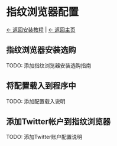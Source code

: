 # 指纹浏览器配置

[← 返回安装教程](README.md) | [← 返回主页](../README.md)

## 指纹浏览器安装选购

TODO: 添加指纹浏览器安装选购指南

## 将配置载入到程序中

TODO: 添加配置载入说明

## 添加Twitter帐户到指纹浏览器

TODO: 添加Twitter账户配置说明